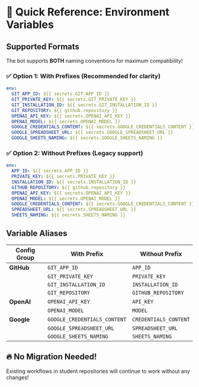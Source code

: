 # 🎯 Quick Reference: Environment Variables

## Supported Formats

The bot supports **BOTH** naming conventions for maximum compatibility!

### ✅ Option 1: With Prefixes (Recommended for clarity)
```yaml
env:
  GIT_APP_ID: ${{ secrets.GIT_APP_ID }}
  GIT_PRIVATE_KEY: ${{ secrets.GIT_PRIVATE_KEY }}
  GIT_INSTALLATION_ID: ${{ secrets.GIT_INSTALLATION_ID }}
  GIT_REPOSITORY: ${{ github.repository }}
  OPENAI_API_KEY: ${{ secrets.OPENAI_API_KEY }}
  OPENAI_MODEL: ${{ secrets.OPENAI_MODEL }}
  GOOGLE_CREDENTIALS_CONTENT: ${{ secrets.GOOGLE_CREDENTIALS_CONTENT }}
  GOOGLE_SPREADSHEET_URL: ${{ secrets.GOOGLE_SPREADSHEET_URL }}
  GOOGLE_SHEETS_NAMING: ${{ secrets.GOOGLE_SHEETS_NAMING }}
```

### ✅ Option 2: Without Prefixes (Legacy support)
```yaml
env:
  APP_ID: ${{ secrets.APP_ID }}
  PRIVATE_KEY: ${{ secrets.PRIVATE_KEY }}
  INSTALLATION_ID: ${{ secrets.INSTALLATION_ID }}
  GITHUB_REPOSITORY: ${{ github.repository }}
  OPENAI_API_KEY: ${{ secrets.OPENAI_API_KEY }}
  OPENAI_MODEL: ${{ secrets.OPENAI_MODEL }}
  GOOGLE_CREDENTIALS_CONTENT: ${{ secrets.GOOGLE_CREDENTIALS_CONTENT }}
  SPREADSHEET_URL: ${{ secrets.SPREADSHEET_URL }}
  SHEETS_NAMING: ${{ secrets.SHEETS_NAMING }}
```

## Variable Aliases

| Config Group | With Prefix | Without Prefix |
|-------------|-------------|----------------|
| **GitHub** | `GIT_APP_ID` | `APP_ID` |
| | `GIT_PRIVATE_KEY` | `PRIVATE_KEY` |
| | `GIT_INSTALLATION_ID` | `INSTALLATION_ID` |
| | `GIT_REPOSITORY` | `GITHUB_REPOSITORY` |
| **OpenAI** | `OPENAI_API_KEY` | `API_KEY` |
| | `OPENAI_MODEL` | `MODEL` |
| **Google** | `GOOGLE_CREDENTIALS_CONTENT` | `CREDENTIALS_CONTENT` |
| | `GOOGLE_SPREADSHEET_URL` | `SPREADSHEET_URL` |
| | `GOOGLE_SHEETS_NAMING` | `SHEETS_NAMING` |

## 🔥 No Migration Needed!

Existing workflows in student repositories will continue to work without any changes!
